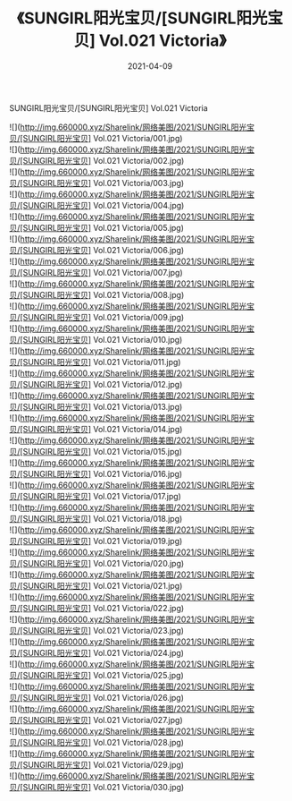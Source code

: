 ﻿---
layout: post
title:  《SUNGIRL阳光宝贝/[SUNGIRL阳光宝贝] Vol.021 Victoria》
date:   2021-04-09
img: http://img.660000.xyz/Sharelink/网络美图/2021/SUNGIRL阳光宝贝/[SUNGIRL阳光宝贝] Vol.021 Victoria/000.jpg
categories: [美女, 清纯, 唯美]
---

SUNGIRL阳光宝贝/[SUNGIRL阳光宝贝] Vol.021 Victoria

 ![](http://img.660000.xyz/Sharelink/网络美图/2021/SUNGIRL阳光宝贝/[SUNGIRL阳光宝贝] Vol.021 Victoria/001.jpg) <br>![](http://img.660000.xyz/Sharelink/网络美图/2021/SUNGIRL阳光宝贝/[SUNGIRL阳光宝贝] Vol.021 Victoria/002.jpg) <br>![](http://img.660000.xyz/Sharelink/网络美图/2021/SUNGIRL阳光宝贝/[SUNGIRL阳光宝贝] Vol.021 Victoria/003.jpg) <br>![](http://img.660000.xyz/Sharelink/网络美图/2021/SUNGIRL阳光宝贝/[SUNGIRL阳光宝贝] Vol.021 Victoria/004.jpg) <br>![](http://img.660000.xyz/Sharelink/网络美图/2021/SUNGIRL阳光宝贝/[SUNGIRL阳光宝贝] Vol.021 Victoria/005.jpg) <br>![](http://img.660000.xyz/Sharelink/网络美图/2021/SUNGIRL阳光宝贝/[SUNGIRL阳光宝贝] Vol.021 Victoria/006.jpg) <br>![](http://img.660000.xyz/Sharelink/网络美图/2021/SUNGIRL阳光宝贝/[SUNGIRL阳光宝贝] Vol.021 Victoria/007.jpg) <br>![](http://img.660000.xyz/Sharelink/网络美图/2021/SUNGIRL阳光宝贝/[SUNGIRL阳光宝贝] Vol.021 Victoria/008.jpg) <br>![](http://img.660000.xyz/Sharelink/网络美图/2021/SUNGIRL阳光宝贝/[SUNGIRL阳光宝贝] Vol.021 Victoria/009.jpg) <br>![](http://img.660000.xyz/Sharelink/网络美图/2021/SUNGIRL阳光宝贝/[SUNGIRL阳光宝贝] Vol.021 Victoria/010.jpg) <br>![](http://img.660000.xyz/Sharelink/网络美图/2021/SUNGIRL阳光宝贝/[SUNGIRL阳光宝贝] Vol.021 Victoria/011.jpg) <br>![](http://img.660000.xyz/Sharelink/网络美图/2021/SUNGIRL阳光宝贝/[SUNGIRL阳光宝贝] Vol.021 Victoria/012.jpg) <br>![](http://img.660000.xyz/Sharelink/网络美图/2021/SUNGIRL阳光宝贝/[SUNGIRL阳光宝贝] Vol.021 Victoria/013.jpg) <br>![](http://img.660000.xyz/Sharelink/网络美图/2021/SUNGIRL阳光宝贝/[SUNGIRL阳光宝贝] Vol.021 Victoria/014.jpg) <br>![](http://img.660000.xyz/Sharelink/网络美图/2021/SUNGIRL阳光宝贝/[SUNGIRL阳光宝贝] Vol.021 Victoria/015.jpg) <br>![](http://img.660000.xyz/Sharelink/网络美图/2021/SUNGIRL阳光宝贝/[SUNGIRL阳光宝贝] Vol.021 Victoria/016.jpg) <br>![](http://img.660000.xyz/Sharelink/网络美图/2021/SUNGIRL阳光宝贝/[SUNGIRL阳光宝贝] Vol.021 Victoria/017.jpg) <br>![](http://img.660000.xyz/Sharelink/网络美图/2021/SUNGIRL阳光宝贝/[SUNGIRL阳光宝贝] Vol.021 Victoria/018.jpg) <br>![](http://img.660000.xyz/Sharelink/网络美图/2021/SUNGIRL阳光宝贝/[SUNGIRL阳光宝贝] Vol.021 Victoria/019.jpg) <br>![](http://img.660000.xyz/Sharelink/网络美图/2021/SUNGIRL阳光宝贝/[SUNGIRL阳光宝贝] Vol.021 Victoria/020.jpg) <br>![](http://img.660000.xyz/Sharelink/网络美图/2021/SUNGIRL阳光宝贝/[SUNGIRL阳光宝贝] Vol.021 Victoria/021.jpg) <br>![](http://img.660000.xyz/Sharelink/网络美图/2021/SUNGIRL阳光宝贝/[SUNGIRL阳光宝贝] Vol.021 Victoria/022.jpg) <br>![](http://img.660000.xyz/Sharelink/网络美图/2021/SUNGIRL阳光宝贝/[SUNGIRL阳光宝贝] Vol.021 Victoria/023.jpg) <br>![](http://img.660000.xyz/Sharelink/网络美图/2021/SUNGIRL阳光宝贝/[SUNGIRL阳光宝贝] Vol.021 Victoria/024.jpg) <br>![](http://img.660000.xyz/Sharelink/网络美图/2021/SUNGIRL阳光宝贝/[SUNGIRL阳光宝贝] Vol.021 Victoria/025.jpg) <br>![](http://img.660000.xyz/Sharelink/网络美图/2021/SUNGIRL阳光宝贝/[SUNGIRL阳光宝贝] Vol.021 Victoria/026.jpg) <br>![](http://img.660000.xyz/Sharelink/网络美图/2021/SUNGIRL阳光宝贝/[SUNGIRL阳光宝贝] Vol.021 Victoria/027.jpg) <br>![](http://img.660000.xyz/Sharelink/网络美图/2021/SUNGIRL阳光宝贝/[SUNGIRL阳光宝贝] Vol.021 Victoria/028.jpg) <br>![](http://img.660000.xyz/Sharelink/网络美图/2021/SUNGIRL阳光宝贝/[SUNGIRL阳光宝贝] Vol.021 Victoria/029.jpg) <br>![](http://img.660000.xyz/Sharelink/网络美图/2021/SUNGIRL阳光宝贝/[SUNGIRL阳光宝贝] Vol.021 Victoria/030.jpg) <br>